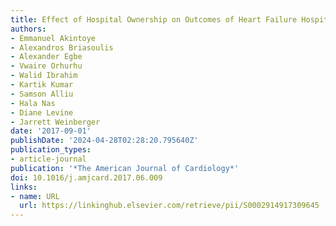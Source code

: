 ```yaml
---
title: Effect of Hospital Ownership on Outcomes of Heart Failure Hospitalization
authors:
- Emmanuel Akintoye
- Alexandros Briasoulis
- Alexander Egbe
- Vwaire Orhurhu
- Walid Ibrahim
- Kartik Kumar
- Samson Alliu
- Hala Nas
- Diane Levine
- Jarrett Weinberger
date: '2017-09-01'
publishDate: '2024-04-28T02:28:20.795640Z'
publication_types:
- article-journal
publication: '*The American Journal of Cardiology*'
doi: 10.1016/j.amjcard.2017.06.009
links:
- name: URL
  url: https://linkinghub.elsevier.com/retrieve/pii/S0002914917309645
---
```

